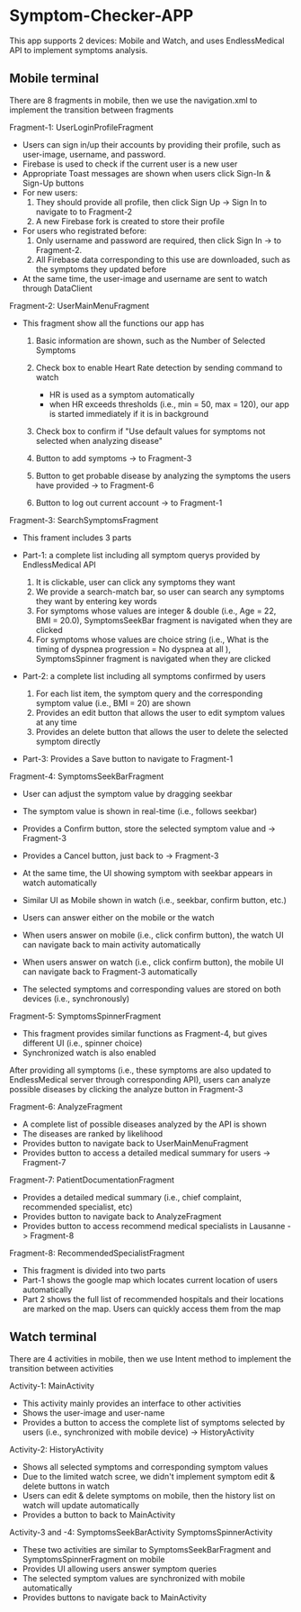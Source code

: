 # Symptom-Checker-APP
This app supports 2 devices: Mobile and Watch, and uses EndlessMedical API to implement symptoms analysis.

## Mobile terminal
There are 8 fragments in mobile, then we use the navigation.xml to implement the transition between fragments

Fragment-1: UserLoginProfileFragment
- Users can sign in/up their accounts by providing their profile, such as user-image, username, and password.
- Firebase is used to check if the current user is a new user
- Appropriate Toast messages are shown when users click Sign-In & Sign-Up buttons
- For new users: 
   1. They should provide all profile, then click Sign Up -> Sign In to navigate to to Fragment-2
   1. A new Firebase fork is created to store their profile
- For users who registrated before:
   1. Only username and password are required, then click Sign In -> to Fragment-2.
   1. All Firebase data corresponding to this use are downloaded, such as the symptoms they updated before 
- At the same time, the user-image and username are sent to watch through DataClient

Fragment-2: UserMainMenuFragment
- This fragment show all the functions our app has
   1. Basic information are shown, such as the Number of Selected Symptoms
   1. Check box to enable Heart Rate detection by sending command to watch 
      * HR is used as a symptom automatically
      * when HR exceeds thresholds (i.e., min = 50, max = 120), our app is started immediately if it is in background

   1. Check box to confirm if "Use default values for symptoms not selected when analyzing disease"
   1. Button to add symptoms -> to Fragment-3
   1. Button to get probable disease by analyzing the symptoms the users have provided -> to Fragment-6
   1. Button to log out current account -> to Fragment-1

Fragment-3: SearchSymptomsFragment
- This frament includes 3 parts
- Part-1: a complete list including all symptom querys provided by EndlessMedical API
   1. It is clickable, user can click any symptoms they want
   1. We provide a search-match bar, so user can search any symptoms they want by entering key words
   1. For symptoms whose values are integer & double (i.e., Age = 22, BMI = 20.0), SymptomsSeekBar fragment is navigated when they are clicked
   1. For symptoms whose values are choice string (i.e., What is the timing of dyspnea progression = No dyspnea at all ), 
        SymptomsSpinner fragment is navigated when they are clicked

- Part-2: a complete list including all symptoms confirmed by users
   1. For each list item, the symptom query and the corresponding symptom value (i.e., BMI = 20) are shown
   1. Provides an edit button that allows the user to edit symptom values at any time
   1. Provides an delete button that allows the user to delete the selected symptom directly
- Part-3: Provides a Save button to navigate to Fragment-1

Fragment-4: SymptomsSeekBarFragment
- User can adjust the symptom value by dragging seekbar
- The symptom value is shown in real-time (i.e., follows seekbar)
- Provides a Confirm button, store the selected symptom value and -> Fragment-3
- Provides a Cancel button, just back to -> Fragment-3

- At the same time, the UI showing symptom with seekbar appears in watch automatically 
- Similar UI as Mobile shown in watch (i.e., seekbar, confirm button, etc.)

- Users can answer either on the mobile or the watch 
- When users answer on mobile (i.e., click confirm button), the watch UI can navigate back to main activity automatically
- When users answer on watch (i.e., click confirm button), the mobile UI can navigate back to Fragment-3 automatically 

- The selected symptoms and corresponding values are stored on both devices (i.e., synchronously)

Fragment-5: SymptomsSpinnerFragment
- This fragment provides similar functions as Fragment-4, but gives different UI (i.e., spinner choice)
- Synchronized watch is also enabled

After providing all symptoms (i.e., these symptoms are also updated to EndlessMedical server through corresponding API), 
users can analyze possible diseases by clicking the analyze button in Fragment-3

Fragment-6:  AnalyzeFragment
- A complete list of possible diseases analyzed by the API is shown
- The diseases are ranked by likelihood
- Provides button to navigate back to UserMainMenuFragment
- Provides button to access a detailed medical summary for users -> Fragment-7

Fragment-7:  PatientDocumentationFragment
- Provides a detailed medical summary (i.e., chief complaint, recommended specialist, etc)
- Provides button to navigate back to AnalyzeFragment
- Provides button to access recommend medical specialists in Lausanne -> Fragment-8


Fragment-8:  RecommendedSpecialistFragment
- This fragment is divided into two parts
- Part-1 shows the google map which locates current location of users automatically
- Part 2 shows the full list of recommended hospitals and their locations are marked on the map. Users can quickly access them from the map

## Watch terminal
There are 4 activities in mobile, then we use Intent method to implement the transition between activities

Activity-1: MainActivity
- This activity mainly provides an interface to other activities
- Shows the user-image and user-name
- Provides a button to access the complete list of symptoms selected by users (i.e., synchronized with mobile device) -> HistoryActivity

Activity-2: HistoryActivity
- Shows all selected symptoms and corresponding symptom values
- Due to the limited watch scree, we didn't implement symptom edit & delete buttons in watch
- Users can edit & delete symptoms on mobile, then the history list on watch will update automatically 
- Provides a button to back to MainActivity

Activity-3 and -4: SymptomsSeekBarActivity SymptomsSpinnerActivity
- These two activities are similar to SymptomsSeekBarFragment and SymptomsSpinnerFragment on mobile
- Provides UI allowing users answer symptom queries
- The selected symptom values are synchronized with mobile automatically
- Provides buttons to navigate back to MainActivity


